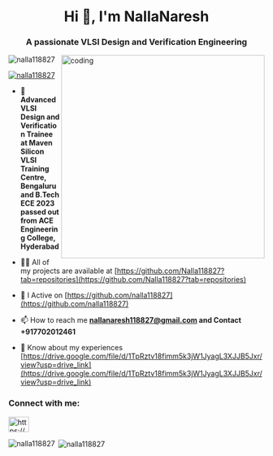 <h1 align="center">Hi 👋, I'm NallaNaresh</h1>

<h3 align="center">A passionate VLSI Design and Verification Engineering</h3>

<img align="right" alt="coding" width="400" src="https://th.bing.com/th/id/OIP.Zh6DsQ5mkY6CDSoacW0HxAHaEK?w=1280&h=720&rs=1&pid=ImgDetMain.jpg">

<p align="left"> <img src="https://komarev.com/ghpvc/?username=nalla118827&label=Profile%20views&color=0e75b6&style=flat" alt="nalla118827" /> </p>

<p align="left"> <a href="https://github.com/ryo-ma/github-profile-trophy"><img src="https://github-profile-trophy.vercel.app/?username=nalla118827" alt="nalla118827" /></a> </p>

- 🌱 **Advanced VLSI Design and Verification Trainee at Maven Silicon VLSI Training Centre, Bengaluru and B.Tech ECE 2023 passed out from ACE Engineering College, Hyderabad**

- 👨‍💻 All of my projects are available at [https://github.com/Nalla118827?tab=repositories](https://github.com/Nalla118827?tab=repositories)

- 📝 I Active on [https://github.com/nalla118827](https://github.com/nalla118827)

- 📫 How to reach me **nallanaresh118827@gmail.com and Contact +917702012461**

- 📄 Know about my experiences [https://drive.google.com/file/d/1TpRztv18fimm5k3jW1JyagL3XJJB5Jxr/view?usp=drive_link](https://drive.google.com/file/d/1TpRztv18fimm5k3jW1JyagL3XJJB5Jxr/view?usp=drive_link)

<h3 align="left">Connect with me:</h3>
<p align="left">
<a href="https://linkedin.com/in/https://www.linkedin.com/in/nalla-naresh/" target="blank"><img align="center" src="https://raw.githubusercontent.com/rahuldkjain/github-profile-readme-generator/master/src/images/icons/Social/linked-in-alt.svg" alt="https://www.linkedin.com/in/nalla-naresh/" height="30" width="40" /></a>
</p>

<p><img align="left" src="https://github-readme-stats.vercel.app/api/top-langs?username=nalla118827&show_icons=true&locale=en&layout=compact" alt="nalla118827" /></p>

<p>&nbsp;<img align="center" src="https://github-readme-stats.vercel.app/api?username=nalla118827&show_icons=true&locale=en" alt="nalla118827" /></p>
